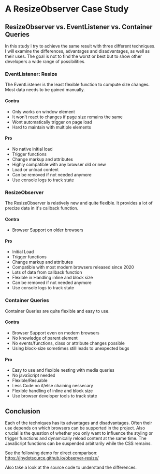 # A ResizeObserver Case Study
## ResizeObserver vs. EventListener vs. Container Queries
In this study I try to achieve the same result with three different techniques.
I will examine the differences, advantages and disadvantages, as well as their uses.
The goal is not to find the worst or best but to show other developers a wide range of possibilities.

### EventListener: Resize
The EventListener is the least flexible function to compute size changes.
Most data needs to be gained manually.

#### Contra
- Only works on window element
- It won't react to changes if page size remains the same
- Wont automatically trigger on page load
- Hard to maintain with multiple elements

#### Pro
- No native initial load
- Trigger functions
- Change markup and attributes
- Highly compatible with any browser old or new
- Load or unload content
- Can be removed if not needed anymore
- Use console logs to track state

### ResizeObserver
The ResizeObserver is relatively new and quite flexible.
It provides a lot of precize data in it's callback function.

#### Contra
- Browser Support on older browsers

#### Pro
- Initial Load
- Trigger functions
- Change markup and attributes
- Compatible with most modern browsers released since 2020
- Lots of data from callback function
- Flexible in Handling inline and block size
- Can be removed if not needed anymore
- Use console logs to track state

### Container Queries
Container Queries are quite flexible and easy to use.

#### Contra
- Browser Support even on modern browsers
- No knowledge of parent element
- No events/functions, class or attribute changes possible
- Using block-size sometimes still leads to unexpected bugs

#### Pro
- Easy to use and flexible nesting with media queries
- No javaScript needed
- Flexible/Resuable
- Less Code no if/else chaining nessecary
- Flexible handling of inline and block size
- Use browser developer tools to track state

## Conclusion
Each of the techniques has its advantages and disadvantages. 
Often their use depends on which browsers can be supported in the project. 
Also crucial is the question of whether you only want to influence the styling or trigger functions and dynamically reload content at the same time.
The JavaScript functions can be suspended arbitrarily while the CSS remains.

See the following demo for direct comparison:
https://jhydotsource.github.io/observer-resize/

Also take a look at the source code to understand the differences.
